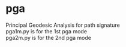 # pga
Principal Geodesic Analysis
for path signature\
pga1m.py is for the 1st pga mode\
pga2m.py is for the 2nd pga mode
